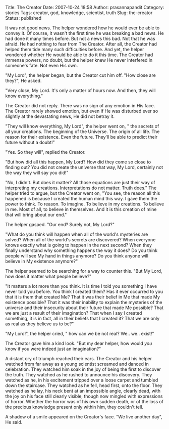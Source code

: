 Title: The Creator
Date: 2007-10-24 18:58
Author: prasannapandit
Category: stories
Tags: creator, god, knowledge, scientist, truth
Slug: the-creator
Status: published

It was not good news. The helper wondered how he would ever be able to
convey it. Of course, it wasn't the first time he was breaking a bad
news. He had done it many times before. But not a news this bad. Not
that he was afraid. He had nothing to fear from The Creator. After all,
the Creator had helped them tide many such difficulties before. And yet,
the helper wondered whether He would be able to do it this time. The
Creator had immense powers, no doubt, but the helper knew He never
interfered in someone's fate. Not even His own.

"My Lord", the helper began, but the Creator cut him off. "How close are
they?", He asked.

"Very close, My Lord. It's only a matter of hours now. And then, they
will know everything."

The Creator did not reply. There was no sign of any emotion in His face.
The Creator rarely showed emotion, but even if He was disturbed ever so
slightly at the devastating news, He did not betray it.

"They will know everything, My Lord", the helper went on, " the secrets
of all your creations. The beginning of the Universe. The origin of all
life. The reason for their existence. Even the future. They'll be able
to predict their future without a doubt!"

"Yes. So they will", replied the Creator.

"But how did all this happen, My Lord? How did they come so close to
finding out? You did not create the universe that way, My Lord,
certainly not the way they will say you did!"

"No, I didn't. But does it matter? All those equations are just their
way of interpreting my creations. Interpretations do not matter. Truth
does." The helper tried to argue, but the Creator went on, "You see, the
reason all this happened is because I created the human mind this way. I
gave them the power to think. To reason. To imagine. To believe in my
creations. To believe in me. Most of all, to believe in themselves. And
it is this creation of mine that will bring about our end."

The helper gasped. "Our end? Surely not, My Lord?"

"What do you think will happen when all of the world's mysteries are
solved? When all of the world's secrets are discovered? When everyone
knows exactly what is going to happen in the next second? When they
finally understand why something happens the way it does? Do you think
people will see My hand in things anymore? Do you think anyone will
believe in My existence anymore?"

The helper seemed to be searching for a way to counter this. "But My
Lord, how does it matter what people believe?"

"It matters a lot more than you think. It is time I told you something I
have never told you before. You think I created them? Has it ever
occurred to you that it is them that created Me? That it was their
belief in Me that made My existence possible? That it was their
inability to explain the mysteries of the universe and their insecurity
about their future that made Me possible? That we are just a result of
their imagination? That when I say I created something, it is in fact,
all in their beliefs that I created it? That we are only as real as they
believe us to be?"

"My Lord!", the helper cried, " how can we be not real? We.. we..
exist!"

The Creator gave him a kind look. "But my dear helper, how would *you*
know if you were indeed just an imagination?"

A distant cry of triumph reached their ears. The Creator and his helper
watched from far away as a young scientist screamed and danced in
celebration. They watched him soak in the joy of being the first to
discover the truth. They watched as he rushed to announce his discovery.
They watched as he, in his excitement tripped over a loose carpet and
tumbled down the staircase. They watched as he fell, head first, onto
the floor. They watched as he lay, his neck bent at an impossible angle,
clearly dead, with the joy on his face still clearly visible, though now
mingled with expressions of horror. Whether the horror was of his own
sudden death, or of the loss of the precious knowledge present only
within him, they couldn't tell.

A shadow of a smile appeared on the Creator's face. "We live another
day", He said.
